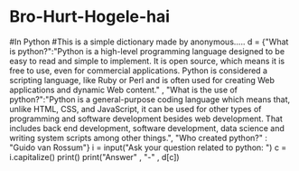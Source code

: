 # Bro-Hurt-Hogele-hai
#In Python #This is a simple dictionary made by anonymous.....  d = {"What is python?":"Python is a high-level programming language designed to be easy to read and simple to implement. It is open source, which means it is free to use, even for commercial applications. Python is considered a scripting language, like Ruby or Perl and is often used for creating Web applications and dynamic Web content." ,      "What is the use of python?":"Python is a general-purpose coding language which means that, unlike HTML, CSS, and JavaScript, it can be used for other types of programming and software development besides web development. That includes back end development, software development, data science and writing system scripts among other things.",      "Who created python?" : "Guido van Rossum"}  i = input("Ask your question related to python: ") c = i.capitalize() print() print("Answer" , "-" , d[c])
